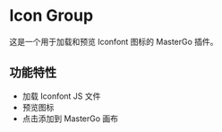 # Icon Group

这是一个用于加载和预览 Iconfont 图标的 MasterGo 插件。

## 功能特性

- 加载 Iconfont JS 文件
- 预览图标
- 点击添加到 MasterGo 画布
